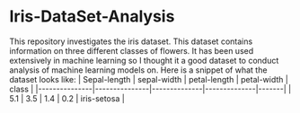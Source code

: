 # Iris-DataSet-Analysis

This repository investigates the iris dataset. This dataset contains information on three different classes of flowers. It has been used extensively in machine learning so I thought it a good dataset to conduct analysis of machine learning models on. Here is a snippet of what the dataset looks like: 
| Sepal-length | sepal-width | petal-length | petal-width | class |
|---------------|---------------|--------------|--------------|-------|
|  5.1 | 3.5 | 1.4 | 0.2 | iris-setosa |
